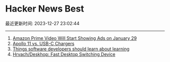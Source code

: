 # Hacker News Best

最近更新时间: 2023-12-27 23:02:44

--- 
1. [Amazon Prime Video Will Start Showing Ads on January 29](https://www.theverge.com/2023/12/26/24015595/amazon-prime-video-ads-coming-january-29) 
2. [Apollo 11 vs. USB-C Chargers](https://forrestheller.com/Apollo-11-Computer-vs-USB-C-chargers.html) 
3. [Things software developers should learn about learning](https://cacm.acm.org/magazines/2024/1/278891-10-things-software-developers-should-learn-about-learning/fulltext) 
4. [Hrvach/Deskhop: Fast Desktop Switching Device](https://github.com/hrvach/deskhop) 
